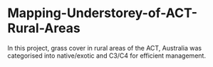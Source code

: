 # Mapping-Understorey-of-ACT-Rural-Areas
In this project, grass cover in rural areas of the ACT, Australia was categorised into native/exotic and C3/C4 for efficient management.
